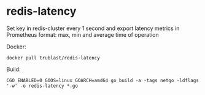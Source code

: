# redis-latency

Set key in redis-cluster every 1 second and export latency metrics in Prometheus format: max, min and average time of operation

Docker:

```docker pull trublast/redis-latency```

Build:

```
CGO_ENABLED=0 GOOS=linux GOARCH=amd64 go build -a -tags netgo -ldflags '-w' -o redis-latency *.go
```